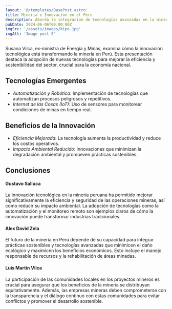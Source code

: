 ```yaml
---
layout: '@/templates/BasePost.astro'
title: Mineria e Innovacion en el Peru
description: Aborda la integración de tecnologías avanzadas en la minería peruana, destacando su impacto en la eficiencia, seguridad y sostenibilidad del sector
pubDate: 2024-06-06T00:00:00Z
imgSrc: '/assets/images/kipo.jpg'
imgAlt: 'Image post 5'
---
```


Susana Vilca, ex-ministra de Energía y Minas, examina cómo la innovación tecnológica está transformando la minería en Perú. Esta presentación destaca la adopción de nuevas tecnologías para mejorar la eficiencia y sostenibilidad del sector, crucial para la economía nacional.

## Tecnologías Emergentes
- *Automatización y Robótica*: Implementación de tecnologías que automatizan procesos peligrosos y repetitivos.
- *Internet de las Cosas (IoT)*: Uso de sensores para monitorear condiciones de minas en tiempo real.

## Beneficios de la Innovación
- *Eficiencia Mejorada*: La tecnología aumenta la productividad y reduce los costos operativos.
- *Impacto Ambiental Reducido*: Innovaciones que minimizan la degradación ambiental y promueven prácticas sostenibles.


## Conclusiones

#### Gustavo Salluca
La innovación tecnológica en la minería peruana ha permitido mejorar significativamente la eficiencia y seguridad de las operaciones mineras, así como reducir su impacto ambiental. La adopción de tecnologías como la automatización y el monitoreo remoto son ejemplos claros de cómo la innovación puede transformar industrias tradicionales.

#### Alex David Zela
El futuro de la minería en Perú depende de su capacidad para integrar prácticas sostenibles y tecnologías avanzadas que minimicen el daño ecológico y maximicen los beneficios económicos. Esto incluye el manejo responsable de recursos y la rehabilitación de áreas minadas.

#### Luis Martin Vilca
La participación de las comunidades locales en los proyectos mineros es crucial para asegurar que los beneficios de la minería se distribuyan equitativamente. Además, las empresas mineras deben comprometerse con la transparencia y el diálogo continuo con estas comunidades para evitar conflictos y promover el desarrollo sostenible.